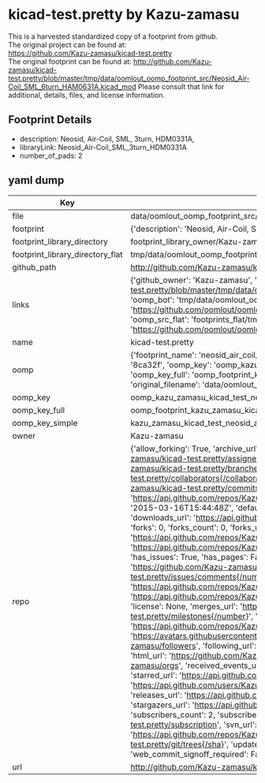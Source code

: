 # kicad-test.pretty by Kazu-zamasu  
This is a harvested standardized copy of a footprint from github.  
The original project can be found at:  
https://github.com/Kazu-zamasu/kicad-test.pretty  
The original footprint can be found at:
http://github.com/Kazu-zamasu/kicad-test.pretty/blob/master/tmp/data/oomlout_oomp_footprint_src/Neosid_Air-Coil_SML_6turn_HAM0631A.kicad_mod
Please consult that link for additional, details, files, and license information.  
## Footprint Details
* description: Neosid, Air-Coil, SML, 3turn, HDM0331A,  
* libraryLink: Neosid_Air-Coil_SML_3turn_HDM0331A  
* number_of_pads: 2  
## yaml dump  
| Key | Value |  
| --- | --- |  
| file | data/oomlout_oomp_footprint_src/kicad-test.pretty/Neosid_Air-Coil_SML_3turn_HDM0331A.kicad_mod |  
| footprint | {'description': 'Neosid, Air-Coil, SML, 3turn, HDM0331A,', 'libraryLink': 'Neosid_Air-Coil_SML_3turn_HDM0331A', 'number_of_pads': 2} |  
| footprint_library_directory | footprint_library_owner/Kazu-zamasu_kicad-test.pretty |  
| footprint_library_directory_flat | tmp/data/oomlout_oomp_footprint_src/footprints_flat/kazu_zamasu_kicad_test_neosid_air_coil_sml_3turn_hdm0331a/working |  
| github_path | http://github.com/Kazu-zamasu/kicad-test.pretty/blob/master/tmp/data/oomlout_oomp_footprint_src/Neosid_Air-Coil_SML_3turn_HDM0331A.kicad_mod |  
| links | {'github_owner': 'Kazu-zamasu', 'github_repo_name': 'kicad-test.pretty', 'github_src': 'http://github.com/Kazu-zamasu/kicad-test.pretty/blob/master/tmp/data/oomlout_oomp_footprint_src/Neosid_Air-Coil_SML_6turn_HAM0631A.kicad_mod', 'github_src_repo': 'https://github.com/Kazu-zamasu/kicad-test.pretty', 'oomp_bot': 'tmp/data/oomlout_oomp_footprint_src/footprints/kazu_zamasu_kicad_test_neosid_air_coil_sml_3turn_hdm0331a/working', 'oomp_bot_github': 'https://github.com/oomlout/oomlout_oomp_footprint_bot/tree/main/tmp/data/oomlout_oomp_footprint_src/footprints/kazu_zamasu_kicad_test_neosid_air_coil_sml_3turn_hdm0331a/working', 'oomp_src_flat': 'footprints_flat/tmp/data/oomlout_oomp_footprint_src/footprints_flat/kazu_zamasu_kicad_test_neosid_air_coil_sml_3turn_hdm0331a/working', 'oomp_src_flat_github': 'https://github.com/oomlout/oomlout_oomp_footprint_src/tree/main/tmp/data/oomlout_oomp_footprint_src/footprints_flat/kazu_zamasu_kicad_test_neosid_air_coil_sml_3turn_hdm0331a/working'} |  
| name | kicad-test.pretty |  
| oomp | {'footprint_name': 'neosid_air_coil_sml_3turn_hdm0331a', 'library_name': 'kicad_test', 'md5': '8ca32fca11dcb6cfd5eee5622f2b38cd', 'md5_10': '8ca32fca11', 'md5_5': '8ca32', 'md5_6': '8ca32f', 'oomp_key': 'oomp_kazu_zamasu_kicad_test_neosid_air_coil_sml_3turn_hdm0331a', 'oomp_key_extra': 'oomp_footprint_kazu_zamasu_kicad_test_neosid_air_coil_sml_3turn_hdm0331a', 'oomp_key_full': 'oomp_footprint_kazu_zamasu_kicad_test_neosid_air_coil_sml_3turn_hdm0331a_8ca32f', 'oomp_key_simple': 'kazu_zamasu_kicad_test_neosid_air_coil_sml_3turn_hdm0331a', 'original_filename': 'data/oomlout_oomp_footprint_src/kicad-test.pretty/Neosid_Air-Coil_SML_3turn_HDM0331A.kicad_mod', 'owner_name': 'kazu_zamasu'} |  
| oomp_key | oomp_kazu_zamasu_kicad_test_neosid_air_coil_sml_3turn_hdm0331a |  
| oomp_key_full | oomp_footprint_kazu_zamasu_kicad_test_neosid_air_coil_sml_3turn_hdm0331a |  
| oomp_key_simple | kazu_zamasu_kicad_test_neosid_air_coil_sml_3turn_hdm0331a |  
| owner | Kazu-zamasu |  
| repo | {'allow_forking': True, 'archive_url': 'https://api.github.com/repos/Kazu-zamasu/kicad-test.pretty/{archive_format}{/ref}', 'archived': False, 'assignees_url': 'https://api.github.com/repos/Kazu-zamasu/kicad-test.pretty/assignees{/user}', 'blobs_url': 'https://api.github.com/repos/Kazu-zamasu/kicad-test.pretty/git/blobs{/sha}', 'branches_url': 'https://api.github.com/repos/Kazu-zamasu/kicad-test.pretty/branches{/branch}', 'clone_url': 'https://github.com/Kazu-zamasu/kicad-test.pretty.git', 'collaborators_url': 'https://api.github.com/repos/Kazu-zamasu/kicad-test.pretty/collaborators{/collaborator}', 'comments_url': 'https://api.github.com/repos/Kazu-zamasu/kicad-test.pretty/comments{/number}', 'commits_url': 'https://api.github.com/repos/Kazu-zamasu/kicad-test.pretty/commits{/sha}', 'compare_url': 'https://api.github.com/repos/Kazu-zamasu/kicad-test.pretty/compare/{base}...{head}', 'contents_url': 'https://api.github.com/repos/Kazu-zamasu/kicad-test.pretty/contents/{+path}', 'contributors_url': 'https://api.github.com/repos/Kazu-zamasu/kicad-test.pretty/contributors', 'created_at': '2015-03-16T15:44:48Z', 'default_branch': 'master', 'deployments_url': 'https://api.github.com/repos/Kazu-zamasu/kicad-test.pretty/deployments', 'description': 'test', 'disabled': False, 'downloads_url': 'https://api.github.com/repos/Kazu-zamasu/kicad-test.pretty/downloads', 'events_url': 'https://api.github.com/repos/Kazu-zamasu/kicad-test.pretty/events', 'fork': False, 'forks': 0, 'forks_count': 0, 'forks_url': 'https://api.github.com/repos/Kazu-zamasu/kicad-test.pretty/forks', 'full_name': 'Kazu-zamasu/kicad-test.pretty', 'git_commits_url': 'https://api.github.com/repos/Kazu-zamasu/kicad-test.pretty/git/commits{/sha}', 'git_refs_url': 'https://api.github.com/repos/Kazu-zamasu/kicad-test.pretty/git/refs{/sha}', 'git_tags_url': 'https://api.github.com/repos/Kazu-zamasu/kicad-test.pretty/git/tags{/sha}', 'git_url': 'git://github.com/Kazu-zamasu/kicad-test.pretty.git', 'has_discussions': False, 'has_downloads': True, 'has_issues': True, 'has_pages': False, 'has_projects': True, 'has_wiki': True, 'homepage': None, 'hooks_url': 'https://api.github.com/repos/Kazu-zamasu/kicad-test.pretty/hooks', 'html_url': 'https://github.com/Kazu-zamasu/kicad-test.pretty', 'id': 32335495, 'is_template': False, 'issue_comment_url': 'https://api.github.com/repos/Kazu-zamasu/kicad-test.pretty/issues/comments{/number}', 'issue_events_url': 'https://api.github.com/repos/Kazu-zamasu/kicad-test.pretty/issues/events{/number}', 'issues_url': 'https://api.github.com/repos/Kazu-zamasu/kicad-test.pretty/issues{/number}', 'keys_url': 'https://api.github.com/repos/Kazu-zamasu/kicad-test.pretty/keys{/key_id}', 'labels_url': 'https://api.github.com/repos/Kazu-zamasu/kicad-test.pretty/labels{/name}', 'language': None, 'languages_url': 'https://api.github.com/repos/Kazu-zamasu/kicad-test.pretty/languages', 'license': None, 'merges_url': 'https://api.github.com/repos/Kazu-zamasu/kicad-test.pretty/merges', 'milestones_url': 'https://api.github.com/repos/Kazu-zamasu/kicad-test.pretty/milestones{/number}', 'mirror_url': None, 'name': 'kicad-test.pretty', 'network_count': 0, 'node_id': 'MDEwOlJlcG9zaXRvcnkzMjMzNTQ5NQ==', 'notifications_url': 'https://api.github.com/repos/Kazu-zamasu/kicad-test.pretty/notifications{?since,all,participating}', 'open_issues': 0, 'open_issues_count': 0, 'owner': {'avatar_url': 'https://avatars.githubusercontent.com/u/4456373?v=4', 'events_url': 'https://api.github.com/users/Kazu-zamasu/events{/privacy}', 'followers_url': 'https://api.github.com/users/Kazu-zamasu/followers', 'following_url': 'https://api.github.com/users/Kazu-zamasu/following{/other_user}', 'gists_url': 'https://api.github.com/users/Kazu-zamasu/gists{/gist_id}', 'gravatar_id': '', 'html_url': 'https://github.com/Kazu-zamasu', 'id': 4456373, 'login': 'Kazu-zamasu', 'node_id': 'MDQ6VXNlcjQ0NTYzNzM=', 'organizations_url': 'https://api.github.com/users/Kazu-zamasu/orgs', 'received_events_url': 'https://api.github.com/users/Kazu-zamasu/received_events', 'repos_url': 'https://api.github.com/users/Kazu-zamasu/repos', 'site_admin': False, 'starred_url': 'https://api.github.com/users/Kazu-zamasu/starred{/owner}{/repo}', 'subscriptions_url': 'https://api.github.com/users/Kazu-zamasu/subscriptions', 'type': 'User', 'url': 'https://api.github.com/users/Kazu-zamasu'}, 'private': False, 'pulls_url': 'https://api.github.com/repos/Kazu-zamasu/kicad-test.pretty/pulls{/number}', 'pushed_at': '2015-03-16T15:46:45Z', 'releases_url': 'https://api.github.com/repos/Kazu-zamasu/kicad-test.pretty/releases{/id}', 'size': 104, 'ssh_url': 'git@github.com:Kazu-zamasu/kicad-test.pretty.git', 'stargazers_count': 0, 'stargazers_url': 'https://api.github.com/repos/Kazu-zamasu/kicad-test.pretty/stargazers', 'statuses_url': 'https://api.github.com/repos/Kazu-zamasu/kicad-test.pretty/statuses/{sha}', 'subscribers_count': 2, 'subscribers_url': 'https://api.github.com/repos/Kazu-zamasu/kicad-test.pretty/subscribers', 'subscription_url': 'https://api.github.com/repos/Kazu-zamasu/kicad-test.pretty/subscription', 'svn_url': 'https://github.com/Kazu-zamasu/kicad-test.pretty', 'tags_url': 'https://api.github.com/repos/Kazu-zamasu/kicad-test.pretty/tags', 'teams_url': 'https://api.github.com/repos/Kazu-zamasu/kicad-test.pretty/teams', 'temp_clone_token': None, 'topics': [], 'trees_url': 'https://api.github.com/repos/Kazu-zamasu/kicad-test.pretty/git/trees{/sha}', 'updated_at': '2015-03-16T15:44:48Z', 'url': 'https://api.github.com/repos/Kazu-zamasu/kicad-test.pretty', 'visibility': 'public', 'watchers': 0, 'watchers_count': 0, 'web_commit_signoff_required': False} |  
| url | http://github.com/Kazu-zamasu/kicad-test.pretty |  

